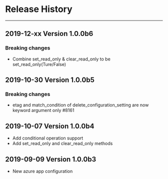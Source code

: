 
# Release History

-------------------

## 2019-12-xx Version 1.0.0b6

### Breaking changes

- Combine set_read_only & clear_read_only to be set_read_only(Ture/False)

## 2019-10-30 Version 1.0.0b5

### Breaking changes

- etag and match_condition of delete_configuration_setting are now keyword argument only #8161

## 2019-10-07 Version 1.0.0b4

- Add conditional operation support
- Add set_read_only and clear_read_only methods

## 2019-09-09 Version 1.0.0b3

- New azure app configuration
